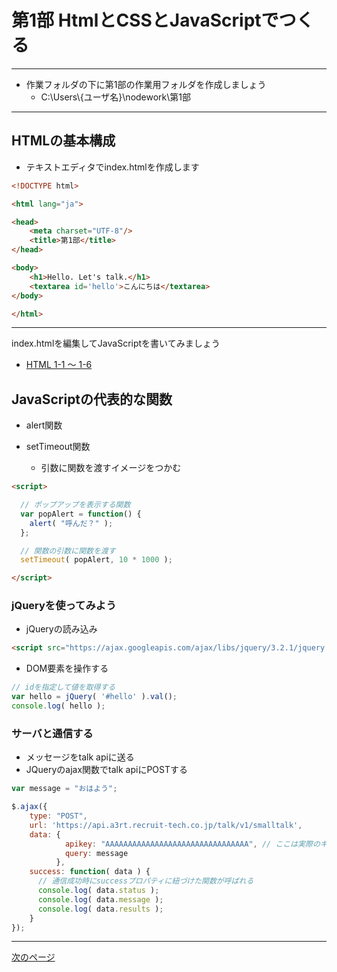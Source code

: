 # 第1部 HtmlとCSSとJavaScriptでつくる

---

* 作業フォルダの下に第1部の作業用フォルダを作成しましょう
	* C:\Users\\{ユーザ名}\nodework\第1部

---

## HTMLの基本構成

* テキストエディタでindex.htmlを作成します

```HTML
<!DOCTYPE html>

<html lang="ja">

<head>
    <meta charset="UTF-8"/>
    <title>第1部</title>
</head>

<body>
    <h1>Hello. Let's talk.</h1>
    <textarea id='hello'>こんにちは</textarea>
</body>

</html>
```

---

index.htmlを編集してJavaScriptを書いてみましょう

* [HTML 1-1 ～ 1-6](https://github.com/ichikawa-s/talk-to-talk-api/tree/master/%E7%AC%AC1%E9%83%A8)

## JavaScriptの代表的な関数

* alert関数

* setTimeout関数
  * 引数に関数を渡すイメージをつかむ

```HTML
<script>

  // ポップアップを表示する関数
  var popAlert = function() {
    alert( "呼んだ？" );
  };

  // 関数の引数に関数を渡す
  setTimeout( popAlert, 10 * 1000 );

</script>
```

### jQueryを使ってみよう
* jQueryの読み込み

```HTML
<script src="https://ajax.googleapis.com/ajax/libs/jquery/3.2.1/jquery.min.js"></script>
```
* DOM要素を操作する

```JavaScript
// idを指定して値を取得する
var hello = jQuery( '#hello' ).val();
console.log( hello );
```

### サーバと通信する
  * メッセージをtalk apiに送る  
  * JQueryのajax関数でtalk apiにPOSTする

```JavaScript
var message = "おはよう";

$.ajax({
    type: "POST",
    url: 'https://api.a3rt.recruit-tech.co.jp/talk/v1/smalltalk',
    data: {
            apikey: "AAAAAAAAAAAAAAAAAAAAAAAAAAAAAAAA", // ここは実際のキーに書き換えないと動きません
            query: message
          },
    success: function( data ) {
      // 通信成功時にsuccessプロパティに紐づけた関数が呼ばれる
      console.log( data.status );
      console.log( data.message );
      console.log( data.results );
    }
});

```

---

[次のページ](CHAPTER_1-2.md)
